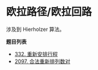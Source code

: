 # 欧拉路径/欧拉回路

涉及到 Hierholzer 算法。

**题目列表**

- [332. 重新安排行程](https://leetcode.cn/problems/reconstruct-itinerary/solutions/389885/zhong-xin-an-pai-xing-cheng-by-leetcode-solution/)
- [2097. 合法重新排列数对](https://leetcode.cn/problems/valid-arrangement-of-pairs/description/)

